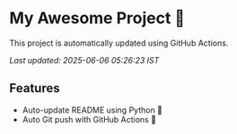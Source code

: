 # My Awesome Project 🚀

This project is automatically updated using GitHub Actions.

_Last updated: 2025-06-06 05:26:23 IST_

## Features
- Auto-update README using Python 🐍
- Auto Git push with GitHub Actions 🤖
